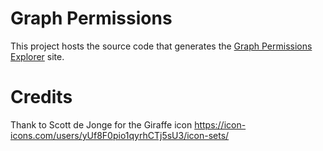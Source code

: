 # Graph Permissions
This project hosts the source code that generates the [Graph Permissions Explorer](https://graphpermissions.merill.net) site.


# Credits
Thank to Scott de Jonge for the Giraffe icon
https://icon-icons.com/users/yUf8F0pio1qyrhCTj5sU3/icon-sets/
